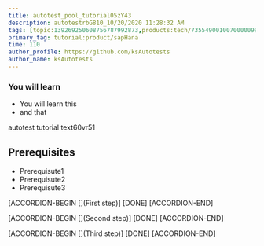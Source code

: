 ```yaml
---
title: autotest_pool_tutorial05zY43
description: autotestrbG810_10/20/2020 11:28:32 AM
tags: [topic:139269250608756787992873,products:tech/73554900100700000996,tutorial:experience/advanced]
primary_tag: tutorial:product/sapHana
time: 110
author_profile: https://github.com/ksAutotests
author_name: ksAutotests
---
```

### You will learn
- You will learn this
- and that

autotest tutorial text60vr51

## Prerequisites
- Prerequisute1
- Prerequisute2
- Prerequisute3

[ACCORDION-BEGIN [](First step)]
[DONE]
[ACCORDION-END]

[ACCORDION-BEGIN [](Second step)]
[DONE]
[ACCORDION-END]

[ACCORDION-BEGIN [](Third step)]
[DONE]
[ACCORDION-END]

